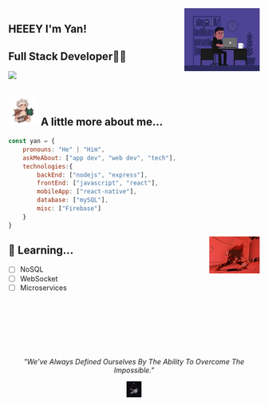 <img align='right' src="https://raw.githubusercontent.com/yan-brito/yan-brito/master/assets/dev.gif" width="30%">

## HEEEY I'm Yan!
## Full Stack Developer👨‍💻


[![](https://img.shields.io/badge/LinkedIn-YanBrito-blue)](https://www.linkedin.com/in/paulo-yan-b-844135181/)



## <img src="https://raw.githubusercontent.com/yan-brito/yan-brito/master/assets/riven.gif" width="60"> A little more about me...  

```javascript
const yan = {
    pronouns: "He" | "Him",
    askMeAbout: ["app dev", "web dev", "tech"],
    technologies:{
        backEnd: ["nodejs", "express"],
        frontEnd: ["javascript", "react"],
        mobileApp: ["react-native"],
        database: ["mySQL"],
        misc: ["Firebase"]
    }
}
```

   <img src="https://raw.githubusercontent.com/yan-brito/yan-brito/master/assets/vegeta-training.gif" width="20%" align='right'>


## :rocket: Learning... 

- [ ] NoSQL
- [ ] WebSocket
- [ ] Microservices

<br/><br/><br/><br/><br/><br/>

<p align="center">
    <em>"We’ve Always Defined Ourselves By The Ability To Overcome The Impossible."</em>
</p>
<p align="center">
<img src="https://raw.githubusercontent.com/yan-brito/yan-brito/master/assets/astronaut.gif" width="6%" align='center'>
</p>
